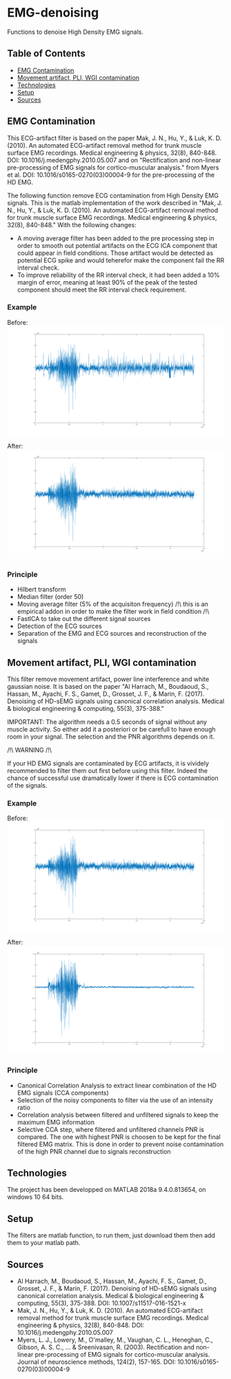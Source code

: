 # EMG-denoising
Functions to denoise High Density EMG signals.

## Table of Contents
* [EMG Contamination](#EMG-Contamination)
* [Movement artifact, PLI, WGI contamination](#Movement-artifact,-PLI,-WGI-contamination)
* [Technologies](#Technologies)
* [Setup](#Setup)
* [Sources](#Sources)

## EMG Contamination
This ECG-artifact filter is based on the paper Mak, J. N., Hu, Y., & Luk, K. D. (2010). An automated ECG-artifact removal method for trunk muscle surface EMG recordings. Medical engineering & physics, 32(8), 840-848. DOI: 10.1016/j.medengphy.2010.05.007 and on "Rectification and non-linear pre-processing of EMG signals for cortico-muscular analysis." from Myers et al. DOI: 10.1016/s0165-0270(03)00004-9 for the pre-processing of the HD EMG.

The following function remove ECG contamination from High Density EMG signals. This is the matlab implementation of the work described in "Mak, J. N., Hu, Y., & Luk, K. D. (2010). An automated ECG-artifact removal method for trunk muscle surface EMG recordings. Medical engineering & physics, 32(8), 840-848." With the following changes:
- A moving average filter has been added to the pre processing step in order to smooth out potential artifacts on the ECG ICA component that could appear in field conditions. Those artifact would be detected as potential ECG spike and would teherefor make the component fail the RR interval check.
- To improve reliability of the RR interval check, it had been added a 10% margin of error, meaning at least 90% of the peak of the tested component should meet the RR interval check requirement.

### Example
Before:
![Before signals](./Miscellaneous/img/rawSig.png)

After:
![After signals](./Miscellaneous/img/ecgFilt.png)

### Principle
- Hilbert transform
- Median filter (order 50)
- Moving average filter (5% of the acquisiton frequency) /!\ this is an empirical addon in order to make the filter work in field condition /!\
- FastICA to take out the different signal sources
- Detection of the ECG sources
- Separation of the EMG and ECG sources and reconstruction of the signals

## Movement artifact, PLI, WGI contamination
This filter remove movement artifact, power line interference and white gaussian noise. It is based on the paper "Al Harrach, M., Boudaoud, S., Hassan, M., Ayachi, F. S., Gamet, D., Grosset, J. F., & Marin, F. (2017). Denoising of HD-sEMG signals using canonical correlation analysis. Medical & biological engineering & computing, 55(3), 375-388."

IMPORTANT: The algorithm needs a 0.5 seconds of signal without any muscle activity. So either add it a posteriori or be carefull to have enough room in your signal. The selection and the PNR algorithms depends on it.

/!\ WARNING /!\\

If your HD EMG signals are contaminated by ECG artifacts, it is vividely recommended to filter them out first before using this filter. Indeed the chance of successful use dramatically lower if there is ECG contamination of the signals.

### Example
Before:
![Before signals](./Miscellaneous/img/ecgFilt.png)

After:
![After signals](./Miscellaneous/img/ccaFilt.png)

### Principle
- Canonical Correlation Analysis to extract linear combination of the HD EMG signals (CCA components)
- Selection of the noisy components to filter via the use of an intensity ratio
- Correlation analysis between filtered and unfiltered signals to keep the maximum EMG information
- Selective CCA step, where filtered and unfiltered channels PNR is compared. The one with highest PNR is choosen to be kept for the final filtered EMG matrix. This is done in order to prevent noise contamination of the high PNR channel due to signals reconstruction

## Technologies
The project has been developped on MATLAB 2018a 9.4.0.813654, on windows 10 64 bits.

## Setup
The filters are matlab function, to run them, just download them then add them to your matlab path.

## Sources
- Al Harrach, M., Boudaoud, S., Hassan, M., Ayachi, F. S., Gamet, D., Grosset, J. F., & Marin, F. (2017). Denoising of HD-sEMG signals using canonical correlation analysis. Medical & biological engineering & computing, 55(3), 375-388. DOI: 10.1007/s11517-016-1521-x
- Mak, J. N., Hu, Y., & Luk, K. D. (2010). An automated ECG-artifact removal method for trunk muscle surface EMG recordings. Medical engineering & physics, 32(8), 840-848. DOI: 10.1016/j.medengphy.2010.05.007
- Myers, L. J., Lowery, M., O'malley, M., Vaughan, C. L., Heneghan, C., Gibson, A. S. C., ... & Sreenivasan, R. (2003). Rectification and non-linear pre-processing of EMG signals for cortico-muscular analysis. Journal of neuroscience methods, 124(2), 157-165. DOI: 10.1016/s0165-0270(03)00004-9


